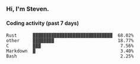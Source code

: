 ### Hi, I'm Steven.

#### Coding activity (past 7 days)
```
Rust      ▓▓▓▓▓▓▓▓▓▓▓▓▓▓▓▓▓▓▓▓▓▓▓▓▓▓▓▓▓▓  68.02%
other     ▓▓▓▓▓▓▓▓                        18.77%
C         ▓▓▓                              7.56%
Markdown  ▓                                3.40%
Bash                                       2.25%
```
